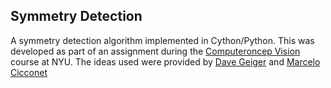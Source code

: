 Symmetry Detection
------------------


A symmetry detection algorithm implemented in Cython/Python. This was
developed as part of an assignment during the [Computeroncep Vision](http://cs.nyu.edu/courses/fall14/CSCI-GA.2271-001/)
 course at NYU. The ideas used were provided by [Dave Geiger](http://cs.nyu.edu/geiger/)
 and [Marcelo Cicconet](http://marceloc.net/)
